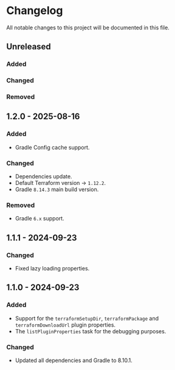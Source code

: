 # Changelog

All notable changes to this project will be documented in this file.

## Unreleased

### Added

### Changed

### Removed

## 1.2.0 - 2025-08-16

### Added

- Gradle Config cache support.

### Changed

- Dependencies update.
- Default Terraform version -> `1.12.2`.
- Gradle `8.14.3` main build version.

### Removed

- Gradle `6.x` support.

## 1.1.1 - 2024-09-23

### Changed

- Fixed lazy loading properties.

## 1.1.0 - 2024-09-23

### Added

- Support for the `terraformSetupDir`, `terraformPackage` and `terraformDownloadUrl` plugin properties.
- The `listPluginProperties` task for the debugging purposes.

### Changed

- Updated all dependencies and Gradle to 8.10.1.
